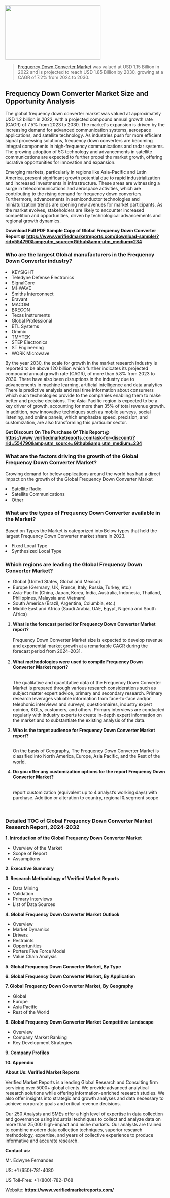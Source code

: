 
<img src="https://ffe5etoiles.com/wp-content/uploads/2024/12/MST1-300x171.png" alt="" width="300" height="171" class="alignnone size-medium wp-image-20088" /><blockquote><p><p><a href="https://www.verifiedmarketreports.com/download-sample/?rid=554790&utm_source=Github&utm_medium=234" target="_blank">Frequency Down Converter Market</a> was valued at USD 1.15 Billion in 2022 and is projected to reach USD 1.85 Billion by 2030, growing at a CAGR of 7.2% from 2024 to 2030.</p></blockquote><p><h2>Frequency Down Converter Market Size and Opportunity Analysis</h2> <p>The global frequency down converter market was valued at approximately USD 1.2 billion in 2022, with a projected compound annual growth rate (CAGR) of 7.5% from 2023 to 2030. The market's expansion is driven by the increasing demand for advanced communication systems, aerospace applications, and satellite technology. As industries push for more efficient signal processing solutions, frequency down converters are becoming integral components in high-frequency communications and radar systems. The growing adoption of 5G technology and advancements in satellite communications are expected to further propel the market growth, offering lucrative opportunities for innovation and expansion.</p> <p>Emerging markets, particularly in regions like Asia-Pacific and Latin America, present significant growth potential due to rapid industrialization and increased investments in infrastructure. These areas are witnessing a surge in telecommunications and aerospace activities, which are contributing to the rising demand for frequency down converters. Furthermore, advancements in semiconductor technologies and miniaturization trends are opening new avenues for market participants. As the market evolves, stakeholders are likely to encounter increased competition and opportunities, driven by technological advancements and regional growth dynamics.</p> </p><p class=""><strong>Download Full PDF Sample Copy of Global Frequency Down Converter Report @ <a href="https://www.verifiedmarketreports.com/download-sample/?rid=554790&amp;utm_source=Github&amp;utm_medium=234" target="_blank">https://www.verifiedmarketreports.com/download-sample/?rid=554790&amp;utm_source=Github&amp;utm_medium=234</a></strong></p><h3 id="" class="">Who are the largest Global manufacturers in the Frequency Down Converter industry?</h3><p><li>KEYSIGHT</li><li> Teledyne Defense Electronics</li><li> SignalCore</li><li> MI-WAVE</li><li> Smiths Interconnect</li><li> Eravant</li><li> MACOM</li><li> BRECON</li><li> Texas Instruments</li><li> Global Professional</li><li> ETL Systems</li><li> Ommic</li><li> TMYTEK</li><li> STEP Electronics</li><li> ST Engineering</li><li> WORK Microwave</li></p><div class=""><div class="" dir="" data-message-author-role="" data-message-id="" data-message-model-slug=""><div class=""><div class=""><div class=""><div class="" dir="" data-message-author-role="" data-message-id="" data-message-model-slug=""><div class=""><div class=""><p>By the year 2030, the scale for growth in the market research industry is reported to be above 120 billion which further indicates its projected compound annual growth rate (CAGR), of more than 5.8% from 2023 to 2030. There have also been disruptions in the industry due to advancements in machine learning, artificial intelligence and data analytics There is predictive analysis and real time information about consumers which such technologies provide to the companies enabling them to make better and precise decisions. The Asia-Pacific region is expected to be a key driver of growth, accounting for more than 35% of total revenue growth. In addition, new innovative techniques such as mobile surveys, social listening, and online panels, which emphasize speed, precision, and customization, are also transforming this particular sector.</p><p><strong>Get Discount On The Purchase Of This Report @&nbsp; <a href="https://www.verifiedmarketreports.com/ask-for-discount/?rid=554790&amp;utm_source=Github&amp;utm_medium=234" target="_blank">https://www.verifiedmarketreports.com/ask-for-discount/?rid=554790&amp;utm_source=Github&amp;utm_medium=234</a></strong></p></div></div></div></div></div></div></div></div><h3 id="" class="">What are the factors driving the growth of the Global Frequency Down Converter Market?</h3><p id="" class="">Growing demand for below applications around the world has had a direct impact on the growth of the Global Frequency Down Converter Market</p><p id="" class=""><li>Satellite Radio</li><li> Satellite Communications</li><li> Other</li></p><h3 id="" class="">What are the types of Frequency Down Converter available in the Market?</h3><p id="" class="">Based on Types the Market is categorized into Below types that held the largest Frequency Down Converter market share In 2023.</p><p id="" class=""><li>Fixed Local Type</li><li> Synthesized Local Type</li></p><h3 id="" class="">Which regions are leading the Global Frequency Down Converter Market?</h3><ul><li>Global (United States, Global and Mexico)</li><li>Europe (Germany, UK, France, Italy, Russia, Turkey, etc.)</li><li>Asia-Pacific (China, Japan, Korea, India, Australia, Indonesia, Thailand, Philippines, Malaysia and Vietnam)</li><li>South America (Brazil, Argentina, Columbia, etc.)</li><li>Middle East and Africa (Saudi Arabia, UAE, Egypt, Nigeria and South Africa)</li></ul><p><ol><li><strong>What is the forecast period for Frequency Down Converter Market report?<br /></strong><br /><span data-sheets-root="1" data-sheets-value="{&quot;1&quot;:2,&quot;2&quot;:&quot;XXXX size is expected to develop revenue and exponential market growth at a remarkable CAGR during the forecast period from 2024&ndash;2030.&quot;}" data-sheets-userformat="{&quot;2&quot;:12674,&quot;4&quot;:{&quot;1&quot;:2,&quot;2&quot;:16776960},&quot;10&quot;:2,&quot;11&quot;:0,&quot;15&quot;:&quot;Arial&quot;,&quot;16&quot;:12}">Frequency Down Converter Market size is expected to develop revenue and exponential market growth at a remarkable CAGR during the forecast period from 2024&ndash;2031.</span><br /><br /></li><li><strong>What methodologies were used to compile Frequency Down Converter Market report?<br /><br /></strong><p>The qualitative and quantitative data of the&nbsp;Frequency Down Converter Market is prepared through various research considerations such as subject matter expert advice, primary and secondary research. Primary research leverages valuable information from face-to-face and/or telephonic interviews and surveys, questionnaires, industry expert opinion, KOLs, customers, and others. Primary interviews are conducted regularly with industry experts to create in-depth expert information on the market and to substantiate the existing analysis of the data.&nbsp;</p></li><li><strong>Who is the target audience for Frequency Down Converter Market report?<br /><br /></strong><p>On the basis of Geography, The&nbsp;Frequency Down Converter Market is classified into North America, Europe, Asia Pacific, and the Rest of the world.</p></li><li><strong>Do you offer any customization options for the report Frequency Down Converter Market?<br /><br /></strong><p>report customization (equivalent up to 4 analyst&rsquo;s working days) with purchase. Addition or alteration to country, regional &amp; segment scope</p><p>&nbsp;</p></li></ol></p><h3 id="" class="">Detailed TOC of Global Frequency Down Converter Market Research Report, 2024-2032</h3><p id="" class=""><strong>1. Introduction of the Global Frequency Down Converter Market</strong></p><ul><li>Overview of the Market</li><li>Scope of Report</li><li>Assumptions</li></ul><p id="" class=""><strong>2. Executive Summary</strong></p><p id="" class=""><strong>3. Research Methodology of&nbsp;Verified Market Reports</strong></p><ul><li>Data Mining</li><li>Validation</li><li>Primary Interviews</li><li>List of Data Sources</li></ul><p id="" class=""><strong>4. Global Frequency Down Converter Market Outlook</strong></p><ul><li>Overview</li><li>Market Dynamics</li><li>Drivers</li><li>Restraints</li><li>Opportunities</li><li>Porters Five Force Model</li><li>Value Chain Analysis</li></ul><p id="" class=""><strong>5. Global Frequency Down Converter Market, By&nbsp;Type</strong></p><p id="" class=""><strong>6. Global Frequency Down Converter Market, By Application</strong></p><p id="" class=""><strong>7. Global Frequency Down Converter Market, By Geography</strong></p><ul><li>Global</li><li>Europe</li><li>Asia Pacific</li><li>Rest of the World</li></ul><p id="" class=""><strong>8. Global Frequency Down Converter Market Competitive Landscape</strong></p><ul><li>Overview</li><li>Company Market Ranking</li><li>Key Development Strategies</li></ul><p id="" class=""><strong>9. Company Profiles</strong></p><p id="" class=""><strong>10. Appendix</strong></p><p id="" class=""><strong>About Us: Verified Market Reports</strong></p><p id="" class="">Verified Market Reports is a leading Global Research and Consulting firm servicing over 5000+ global clients. We provide advanced analytical research solutions while offering information-enriched research studies. We also offer insights into strategic and growth analyses and data necessary to achieve corporate goals and critical revenue decisions.</p><p id="" class="">Our 250 Analysts and SMEs offer a high level of expertise in data collection and governance using industrial techniques to collect and analyze data on more than 25,000 high-impact and niche markets. Our analysts are trained to combine modern data collection techniques, superior research methodology, expertise, and years of collective experience to produce informative and accurate research.</p><p id="" class=""><strong>Contact us:</strong></p><p id="" class="">Mr. Edwyne Fernandes</p><p id="" class="">US: +1 (650)-781-4080</p><p id="" class="">US Toll-Free: +1 (800)-782-1768</p><p id="" class="">Website: <a target="" data-test-app-aware-link=""><strong>https://www.verifiedmarketreports.com/</strong></a></p>
